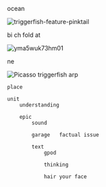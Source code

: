 ocean

![triggerfish-feature-pinktail](https://github.com/user-attachments/assets/05d695fa-5b64-45fb-8c93-abcc15f3d540)


bi  ch fold
  at
  
  ![yma5wuk73hm01](https://github.com/user-attachments/assets/83cd0e60-837e-47ad-82f6-292f7426b3ad)


  ne
  
  ![Picasso triggerfish arp](https://github.com/user-attachments/assets/27a6b124-77b7-4058-b927-490fd221f958)

    place

    unit
        understanding

        epic
            sound

            garage   factual issue

            text
                gpod

                thinking

                hair your face 
